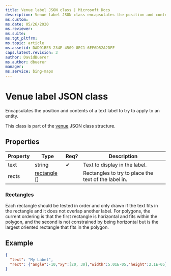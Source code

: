 ```yaml
---
title: Venue label JSON class | Microsoft Docs
description: Venue label JSON class encapsulates the position and contents of a text label to try to apply to an entity.
ms.custom: 
ms.date: 05/26/2020
ms.reviewer: 
ms.suite: 
ms.tgt_pltfrm: 
ms.topic: article
ms.assetid: DAD91BE8-234E-4509-8EC1-6EF6D52A2DFF
caps.latest.revision: 3
author: DavidBuerer
ms.author: dbuerer
manager: 
ms.service: bing-maps
---
```

# Venue label JSON class

Encapsulates the position and contents of a text label to try to apply to an entity.

This class is part of the [venue] JSON class structure.

## Properties

| Property | Type           | Req? | Description |
|----------|----------------|------|-------------|
| text     | string         |  ✔   | Text to display in the label. |
| rects    | [rectangle] [] |      | Rectangles to try to place the text of the label in. |

### Rectangles

Each rectangle should be tested in order and only drawn if the text fits in the rectangle and it does not overlap another label.
For polygons, the current ordering is that the first rectangle is horizontal and fits within the polygon, and the second is not
constrained by being horizontal but is the largest oriented rectangle that fits in the polygon.

## Example

```json
{
  "text": "My Label", 
  "rect": {"angle":-10,"xy":[20, 30],"width":5.01E-05,"height":2.1E-05}
}
```

[rectangle]: rectangle.md
[venue]: venue.md
